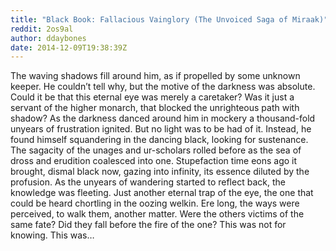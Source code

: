 ```yaml
---
title: "Black Book: Fallacious Vainglory (The Unvoiced Saga of Miraak)"
reddit: 2os9al
author: ddaybones
date: 2014-12-09T19:38:39Z
---
```


The waving shadows fill around him, as if propelled by some unknown keeper. He couldn’t tell why, but the motive of the darkness was absolute. Could it be that this eternal eye was merely a caretaker? Was it just a servant of the higher monarch, that blocked the unrighteous path with shadow? As the darkness danced around him in mockery a thousand-fold unyears of frustration ignited. But no light was to be had of it. Instead, he found himself squandering in the dancing black, looking for sustenance. The sagacity of the unages and ur-scholars rolled before as the sea of dross and erudition coalesced into one. Stupefaction time eons ago it brought, dismal black now, gazing into infinity, its essence diluted by the profusion.  As the unyears of wandering started to reflect back, the knowledge was fleeting. Just another eternal trap of the eye, the one that could be heard chortling in the oozing welkin. Ere long, the ways were perceived, to walk them, another matter. Were the others victims of the same fate? Did they fall before the fire of the one? This was not for knowing.  This was…
